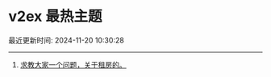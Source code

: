 # v2ex 最热主题

最近更新时间: 2024-11-20 10:30:28

--- 
1. [求教大家一个问题，关于租房的。](https://www.v2ex.com/t/1091020) 

